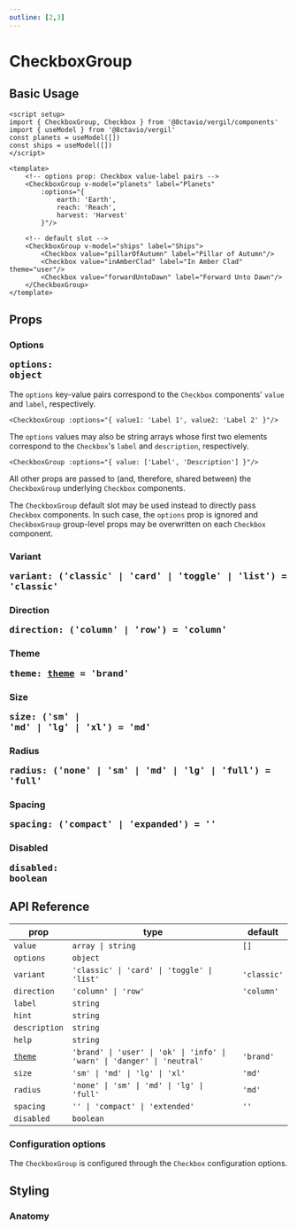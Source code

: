 ```yaml
---
outline: [2,3]
---
```


# CheckboxGroup

<script setup>
import { CheckboxGroup, Checkbox } from '@8ctavio/vergil/components'
</script>

## Basic Usage

```vue
<script setup>
import { CheckboxGroup, Checkbox } from '@8ctavio/vergil/components'
import { useModel } from '@8ctavio/vergil'
const planets = useModel([])
const ships = useModel([])
</script>

<template>
    <!-- options prop: Checkbox value-label pairs -->
    <CheckboxGroup v-model="planets" label="Planets"
        :options="{
            earth: 'Earth',
            reach: 'Reach',
            harvest: 'Harvest'
        }"/>

    <!-- default slot -->
    <CheckboxGroup v-model="ships" label="Ships">
        <Checkbox value="pillarOfAutumn" label="Pillar of Autumn"/>
        <Checkbox value="inAmberClad" label="In Amber Clad" theme="user"/>
        <Checkbox value="forwardUntoDawn" label="Forward Unto Dawn"/>
    </CheckboxGroup>
</template>
```
<Demo>
    <CheckboxGroup label="Planets"
        :options="{
            earth: 'Earth',
            reach: 'Reach',
            harvest: 'Harvest'
        }"/>
    <CheckboxGroup label="Ships">
        <Checkbox value="pillarOfAutumn" label="Pillar of Autumn"/>
        <Checkbox value="inAmberClad" label="In Amber Clad" theme="user"/>
        <Checkbox value="forwardUntoDawn" label="Forward Unto Dawn"/>
    </CheckboxGroup>
</Demo>

## Props

### Options <Badge><pre>options: object</pre></Badge>

The `options` key-value pairs correspond to the `Checkbox` components' `value` and `label`, respectively.

```vue
<CheckboxGroup :options="{ value1: 'Label 1', value2: 'Label 2' }"/>
```

The `options` values may also be string arrays whose first two elements correspond to the `Checkbox`'s `label` and `description`, respectively.

```vue
<CheckboxGroup :options="{ value: ['Label', 'Description'] }"/>
```

<Demo>
    <CheckboxGroup
        :options="{
            value1: ['Label 1', 'Description 1'],
            value2: ['Label 2', 'Description 2'],
        }"/>
</Demo>

All other props are passed to (and, therefore, shared between) the `CheckboxGroup` underlying `Checkbox` components.

The `CheckboxGroup` default slot may be used instead to directly pass `Checkbox` components. In such case, the `options` prop is ignored and `CheckboxGroup` group-level props may be overwritten on each `Checkbox` component.

### Variant <Badge><pre>variant: ('classic' | 'card' | 'toggle' | 'list') = 'classic'</pre></Badge>

<Demo>
    <CheckboxGroup :options="['Label 1', 'Label 2', 'Label 3']" variant="classic" label="Classic"/>
</Demo>

<Demo>
    <CheckboxGroup :options="['Label 1', 'Label 2', 'Label 3']" variant="card" label="Card"/>
</Demo>

<Demo>
    <CheckboxGroup :options="['Label 1', 'Label 2', 'Label 3']" variant="toggle" label="Toggle"/>
</Demo>

<Demo>
    <CheckboxGroup :options="['Label 1', 'Label 2', 'Label 3']" variant="list" label="List"/>
</Demo>

### Direction <Badge><pre>direction: ('column' | 'row') = 'column'</pre></Badge>

<Demo>
    <div class="col center">
        <CheckboxGroup :options="['Label 1', 'Label 2']" direction="column" label="Column"/>
        <CheckboxGroup :options="['Label 1', 'Label 2']" direction="row" label="Row"/>
    </div>
</Demo>

### Theme <Badge><pre>theme: [theme](/theme#the-theme-prop) = 'brand'</pre></Badge>

<Demo>
    <CheckboxGroup :value="[0]" theme="brand" :options="['Brand 1', 'Brand 2']" label="Brand"/>
    <CheckboxGroup :value="[0]" theme="user" :options="['User 1', 'User 2']" label="User"/>
    <CheckboxGroup :value="[0]" theme="ok" :options="['Ok 1', 'Ok 2']" label="Ok"/>
    <CheckboxGroup :value="[0]" theme="info" :options="['Info 1', 'Info 2']" label="Info"/>
    <CheckboxGroup :value="[0]" theme="warn" :options="['Warn 1', 'Warn 2']" label="Warn"/>
    <CheckboxGroup :value="[0]" theme="danger" :options="['Danger 1', 'Danger 2']" label="Danger"/>
    <CheckboxGroup :value="[0]" theme="neutral" :options="['Neutral 1', 'Neutral 2']" label="Neutral"/>
</Demo>

### Size <Badge><pre>size: ('sm' | 'md' | 'lg' | 'xl') = 'md'</pre></Badge>

<Demo>
    <CheckboxGroup :value="[0]" size="sm" :options="['Small 1', 'Small 2']" label="Small"/>
    <CheckboxGroup :value="[0]" size="md" :options="['Medium 1', 'Medium 2']" label="Medium"/>
    <CheckboxGroup :value="[0]" size="lg" :options="['Large 1', 'Large 2']" label="Large"/>
    <CheckboxGroup :value="[0]" size="xl" :options="['Extra Large 1', 'Extra Large 2']" label="Extra Large"/>
</Demo>

### Radius <Badge><pre>radius: ('none' | 'sm' | 'md' | 'lg' | 'full') = 'full'</pre></Badge>

<Demo>
    <CheckboxGroup :value="[0]" radius="none" :options="['None 1', 'None 2']" label="None"/>
    <CheckboxGroup :value="[0]" radius="sm" :options="['Small 1', 'Small 2']" label="Small"/>
    <CheckboxGroup :value="[0]" radius="md" :options="['Medium 1', 'Medium 2']" label="Medium"/>
    <CheckboxGroup :value="[0]" radius="lg" :options="['Large 1', 'Large 2']" label="Large"/>
    <CheckboxGroup :value="[0]" radius="full" :options="['Full 1', 'Full 2']" label="Full"/>
</Demo>

### Spacing <Badge><pre>spacing: ('compact' | 'expanded') = ''</pre></Badge>

<Demo>
    <div class="col">
        <div class="row center">
            <CheckboxGroup :value="[0]" :options="['SM Compact 1', 'SM Compact 2']" label="SM Compact" size="sm" spacing="compact"/>
            <CheckboxGroup :value="[0]" :options="['SM Default 1', 'SM Default 2']" label="SM Default" size="sm"/>
            <CheckboxGroup :value="[0]" :options="['SM Expanded 1', 'SM Expanded 2']" label="SM Expanded" size="sm" spacing="expanded"/>
        </div>
        <div class="row center">
            <CheckboxGroup :value="[0]" :options="['MD Compact 1', 'MD Compact 2']" label="MD Compact" size="md" spacing="compact"/>
            <CheckboxGroup :value="[0]" :options="['MD Default 1', 'MD Default 2']" label="MD Default" size="md"/>
            <CheckboxGroup :value="[0]" :options="['MD Expanded 1', 'MD Expanded 2']" label="MD Expanded" size="md" spacing="expanded"/>
        </div>
        <div class="row center">
            <CheckboxGroup :value="[0]" :options="['LG Compact 1', 'LG Compact 2']" label="LG Compact" size="lg" spacing="compact"/>
            <CheckboxGroup :value="[0]" :options="['LG Default 1', 'LG Default 2']" label="LG Default" size="lg"/>
            <CheckboxGroup :value="[0]" :options="['LG Expanded 1', 'LG Expanded 2']" label="LG Expanded" size="lg" spacing="expanded"/>
        </div>
        <div class="row center">
            <CheckboxGroup :value="[0]" :options="['XL Compact 1', 'XL Compact 2']" label="XL Compact" size="xl" spacing="compact"/>
            <CheckboxGroup :value="[0]" :options="['XL Default 1', 'XL Default 2']" label="XL Default" size="xl"/>
            <CheckboxGroup :value="[0]" :options="['XL Expanded 1', 'XL Expanded 2']" label="XL Expanded" size="xl" spacing="expanded"/>
        </div>
    </div>
</Demo>

### Disabled <Badge><pre>disabled: boolean</pre></Badge>

<Demo>
    <CheckboxGroup :value="[0]" :options="['Disabled', 'Disabled']" label="Disabled" disabled/>
</Demo>

<style>
    .fixed-width{
        width: 150px;
    }
</style>

## API Reference

| prop | type | default |
| ---- | ---- | ------- |
| `value` | `array \| string` | `[]` |
| `options` | `object` | |
| `variant` | `'classic' \| 'card' \| 'toggle' \| 'list'` | `'classic'` |
| `direction` | `'column' \| 'row'` | `'column'` |
| `label` | `string` | |
| `hint` | `string` | |
| `description` | `string` | |
| `help` | `string` | |
| [`theme`](/theme#the-theme-prop) | `'brand' \| 'user' \| 'ok' \| 'info' \| 'warn' \| 'danger' \| 'neutral'` | `'brand'` |
| `size` | `'sm' \| 'md' \| 'lg' \| 'xl'` | `'md'` |
| `radius` | `'none' \| 'sm' \| 'md' \| 'lg' \| 'full'` | `'md'` |
| `spacing` | `'' \| 'compact' \| 'extended'` | `''` |
| `disabled` | `boolean` | |

### Configuration options

The `CheckboxGroup` is configured through the `Checkbox` configuration options.

## Styling

### Anatomy

<Demo>
    <Anatomy tag="div" classes="form-field checkbox-group">
        <Anatomy tag="div" classes="form-field-label-wrapper">
            <Anatomy tag="label" classes="form-field-label"/>
            <Anatomy tag="span" classes="form-field-hint"/>
        </Anatomy>
        <Anatomy tag="p" classes="form-field-details form-field-description"/>
        <Anatomy tag="div" classes="toggle-group-wrapper">
            <Anatomy tag='slot name="default"'>
                <Anatomy tag='Checkbox v-for="(text,value) in options"'/>
            </Anatomy>
        </Anatomy>
        <Anatomy tag="p" classes="form-field-details form-field-help"/>
    </Anatomy>
</Demo>